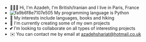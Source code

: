 - 👩🏻‍💻 Hi, I'm Azadeh, I'm British/Iranian and I live in Paris, France
- ![fa9b6f8e7107e505](https://user-images.githubusercontent.com/72256976/132005304-15d4f567-489c-4f2c-882b-0069cc164d15.png) My programming language is Python
- 🌱 My interests include languages, books and hiking
- 🍄 I'm currently creating some of my own projects
- 💕 I'm looking to collaborate on all types of interesting projects
- ✉️ You can contact me by email at azadehshariat@hotmail.co.uk

